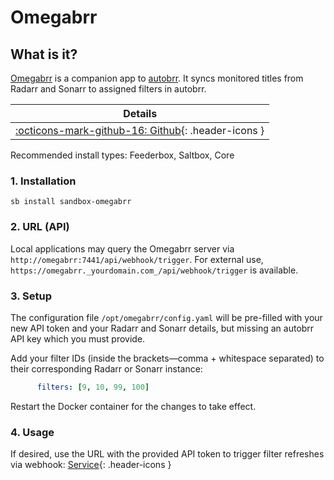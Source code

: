 # Omegabrr

## What is it?

[Omegabrr](https://github.com/autobrr/omegabrr) is a companion app to [autobrr](../../apps/autobrr.md). It syncs monitored titles from Radarr and Sonarr to assigned filters in autobrr.

| Details     |
|-------------|
| [:octicons-mark-github-16: Github](https://github.com/autobrr/omegabrr){: .header-icons } |

Recommended install types: Feederbox, Saltbox, Core

### 1. Installation

```shell
sb install sandbox-omegabrr
```

### 2. URL (API)

Local applications may query the Omegabrr server via `http://omegabrr:7441/api/webhook/trigger`. For external use, `https://omegabrr._yourdomain.com_/api/webhook/trigger` is available.

### 3. Setup

The configuration file `/opt/omegabrr/config.yaml` will be pre-filled with your new API token and your Radarr and Sonarr details, but missing an autobrr API key which you must provide.

Add your filter IDs (inside the brackets—comma + whitespace separated) to their corresponding Radarr or Sonarr instance:

```yaml
      filters: [9, 10, 99, 100]
```

Restart the Docker container for the changes to take effect.

### 4. Usage

If desired, use the URL with the provided API token to trigger filter refreshes via webhook: [Service](https://github.com/autobrr/omegabrr#service){: .header-icons }
